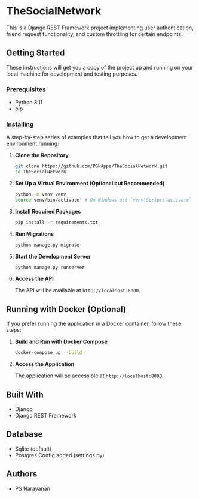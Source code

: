# TheSocialNetwork

This is a Django REST Framework project implementing user authentication, friend request functionality, and custom throttling for certain endpoints.

## Getting Started

These instructions will get you a copy of the project up and running on your local machine for development and testing purposes.

### Prerequisites

- Python 3.11
- pip

### Installing

A step-by-step series of examples that tell you how to get a development environment running:

1. **Clone the Repository**

    ```bash
    git clone https://github.com/PSNAppz/TheSocialNetwork.git
    cd TheSocialNetwork
    ```

2. **Set Up a Virtual Environment (Optional but Recommended)**

    ```bash
    python -m venv venv
    source venv/bin/activate  # On Windows use `venv\Scripts\activate`
    ```

3. **Install Required Packages**

    ```bash
    pip install -r requirements.txt
    ```

4. **Run Migrations**

    ```bash
    python manage.py migrate
    ```

5. **Start the Development Server**

    ```bash
    python manage.py runserver
    ```

6. **Access the API**

    The API will be available at `http://localhost:8000`.

## Running with Docker (Optional)

If you prefer running the application in a Docker container, follow these steps:

1. **Build and Run with Docker Compose**

    ```bash
    docker-compose up --build
    ```

2. **Access the Application**

    The application will be accessible at `http://localhost:8000`.

## Built With

- Django
- Django REST Framework

## Database

- Sqlite (default)
- Postgres Config added (settings.py)

## Authors

- PS Narayanan
